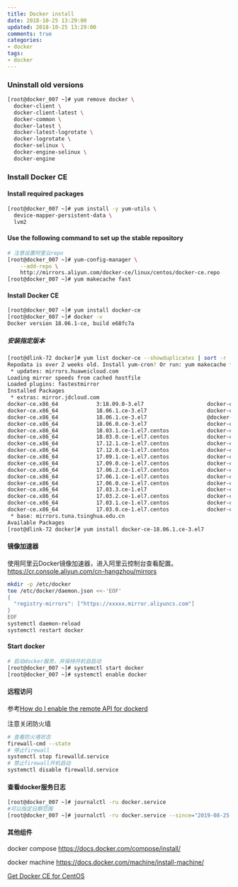 ```yaml
---
title: Docker install
date: 2018-10-25 13:29:00
updated: 2018-10-25 13:29:00
comments: true
categories:
- docker
tags:
- docker
---
```


### Uninstall old versions

``` bash
[root@docker_007 ~]# yum remove docker \
  docker-client \
  docker-client-latest \
  docker-common \
  docker-latest \
  docker-latest-logrotate \
  docker-logrotate \
  docker-selinux \
  docker-engine-selinux \
  docker-engine
```

<!--more-->

### Install Docker CE

#### Install required packages

``` bash
[root@docker_007 ~]# yum install -y yum-utils \
  device-mapper-persistent-data \
  lvm2
```

#### Use the following command to set up the stable repository

``` bash
# 注意设置阿里云repo
[root@docker_007 ~]# yum-config-manager \
    --add-repo \
    http://mirrors.aliyun.com/docker-ce/linux/centos/docker-ce.repo
[root@docker_007 ~]# yum makecache fast
```

#### Install Docker CE

``` bash
[root@docker_007 ~]# yum install docker-ce
[root@docker_007 ~]# docker -v
Docker version 18.06.1-ce, build e68fc7a
```

##### 安装指定版本

``` bash
[root@dlink-72 docker]# yum list docker-ce --showduplicates | sort -r
Repodata is over 2 weeks old. Install yum-cron? Or run: yum makecache fast
 * updates: mirrors.huaweicloud.com
Loading mirror speeds from cached hostfile
Loaded plugins: fastestmirror
Installed Packages
 * extras: mirror.jdcloud.com
docker-ce.x86_64            3:18.09.0-3.el7                    docker-ce-stable 
docker-ce.x86_64            18.06.1.ce-3.el7                   docker-ce-stable 
docker-ce.x86_64            18.06.1.ce-3.el7                   @docker-ce-stable
docker-ce.x86_64            18.06.0.ce-3.el7                   docker-ce-stable 
docker-ce.x86_64            18.03.1.ce-1.el7.centos            docker-ce-stable 
docker-ce.x86_64            18.03.0.ce-1.el7.centos            docker-ce-stable 
docker-ce.x86_64            17.12.1.ce-1.el7.centos            docker-ce-stable 
docker-ce.x86_64            17.12.0.ce-1.el7.centos            docker-ce-stable 
docker-ce.x86_64            17.09.1.ce-1.el7.centos            docker-ce-stable 
docker-ce.x86_64            17.09.0.ce-1.el7.centos            docker-ce-stable 
docker-ce.x86_64            17.06.2.ce-1.el7.centos            docker-ce-stable 
docker-ce.x86_64            17.06.1.ce-1.el7.centos            docker-ce-stable 
docker-ce.x86_64            17.06.0.ce-1.el7.centos            docker-ce-stable 
docker-ce.x86_64            17.03.3.ce-1.el7                   docker-ce-stable 
docker-ce.x86_64            17.03.2.ce-1.el7.centos            docker-ce-stable 
docker-ce.x86_64            17.03.1.ce-1.el7.centos            docker-ce-stable 
docker-ce.x86_64            17.03.0.ce-1.el7.centos            docker-ce-stable 
 * base: mirrors.tuna.tsinghua.edu.cn
Available Packages
[root@dlink-72 docker]# yum install docker-ce-18.06.1.ce-3.el7
```

#### 镜像加速器

使用阿里云Docker镜像加速器，进入阿里云控制台查看配置。https://cr.console.aliyun.com/cn-hangzhou/mirrors

``` bash
mkdir -p /etc/docker
tee /etc/docker/daemon.json <<-'EOF'
{
  "registry-mirrors": ["https://xxxxx.mirror.aliyuncs.com"]
}
EOF
systemctl daemon-reload
systemctl restart docker
```

#### Start docker

``` bash
# 启动docker服务，并保持开机自启动
[root@docker_007 ~]# systemctl start docker
[root@docker_007 ~]# systemctl enable docker
```

#### 远程访问

参考[How do I enable the remote API for dockerd](https://success.docker.com/article/how-do-i-enable-the-remote-api-for-dockerd)

注意关闭防火墙

``` bash
# 查看防火墙状态
firewall-cmd --state
# 停止firewall
systemctl stop firewalld.service
# 禁止firewall开机启动
systemctl disable firewalld.service
```

#### 查看docker服务日志

``` bash
[root@docker_007 ~]# journalctl -ru docker.service
#可以指定日期范围
[root@docker_007 ~]# journalctl -ru docker.service --since="2019-08-25 16:20:00" --until="2019-08-25 16:30:00"
```

#### 其他组件

docker compose
https://docs.docker.com/compose/install/

docker machine
https://docs.docker.com/machine/install-machine/

[Get Docker CE for CentOS](https://docs.docker.com/install/linux/docker-ce/centos/)